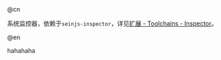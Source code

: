 @cn

系统监控器，依赖于`seinjs-inspector`，详见[扩展 - Toolchains - Inspector](../extension/toolchains/inspector)。

@en

hahahaha
